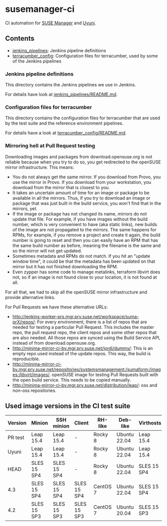 # susemanager-ci

CI automation for [SUSE Manager](https://www.suse.com/products/suse-manager/) and [Uyuni](https://www.uyuni-project.org/).

## Contents

- [jenkins_pipelines](jenkins_pipelines): Jenkins pipeline definitions
- [terracumber_config](terracumber_config): Configuration files for terracumber, used by some of the Jenkins pipelines

### Jenkins pipeline definitions

This directory contains the Jenkins pipelines we use in Jenkins.

For details have look at [jenkins_pipelines/README.md](jenkins_pipelines/README.md).

### Configuration files for terracumber

This directory contains the configuration files for terracumber that are used by the test suite and the reference
environment pipelines.

For details have a look at [terracumber_config/README.md](terracumber_config/README.md).

### Mirroring hell at Pull Request testing

Downloading images and packages from download.opensuse.org is not reliable because when you try to do so, you get
redirected to the openSUSE mirror infrastructure. This means:

- You do not always get the same mirror. If you download from Provo, you use the mirror in Provo. If you download from
your workstation, you download from the mirror that is closest to you.
- It takes an uncertain amount of time for an image or package to be available in all the mirrors. Thus, if you try to
download an image or package that was just built in the build service, you won't find that in the mirrors, yet.
- If the image or package has not changed its name, mirrors do not update that file. For example, if you have images
without the build number, which is very convenient to have (aka static links), new builds of the image are not
propagated to the mirrors. The same happens for RPMs, for example, if you remove a project and create it again,
the build number is going to reset and then you can easily have an RPM that has the same build number as before,
meaning the filename is the same and so the mirror will not get updated.
- Sometimes metadata and RPMs do not match. If you hit an "update window time", it could be that the metadata has been
updated on that mirror but it has not finished downloading the RPM.
- Even zypper has some code to manage metalinks, terraform libvirt does not, so if an image is not found close to your
location, it is not found at all.

For all that, we had to skip all the openSUSE mirror infrastructure and provide alternative links.

For Pull Requests we have these alternative URLs:

- http://jenkins-worker-prs.mgr.prv.suse.net/workspace/suma-prX/repos/: For every environment, there is a list of repos
that are needed for testing a particular Pull Request. This includes the master repo, the pull request repo, the client
repos and some other repos that are also needed. All those repos are synced using the Build Service API, instead of from
download.opensuse.org.
- http://minima-mirror-ci-bv.mgr.prv.suse.net/jordi/dummy/: This is an empty repo used instead of the update repos. This way,
the build is reproducible.
- http://minima-mirror-ci-bv.mgr.prv.suse.net/repositories/systemsmanagement:/sumaform:/images:/libvirt/images/. openSUSE
image for testing Pull Requests built with the open build service. This needs to be copied manually.
- http://minima-mirror-ci-bv.mgr.prv.suse.net/distribution/leap/: oss and non-oss repositories.

## Used image versions in the CI test suite

| Version | Minion      | SSH minion  | Client      | RH-like  | Deb-like     | Virthosts   | Buildhost   | Terminal    | Controller | Server      | Proxy       |
| ------- | ----------- | ----------- | ----------- | -------- | ------------ | ----------- | ----------- | ----------- | ---------- | ----------- | ----------- |
|  PR test| Leap 15.4   | Leap 15.4   | -           | Rocky 8  | Ubuntu 22.04 | Leap 15.4   | SLES 15 SP4 | SLES 15 SP4 | Leap 15.4  | Leap 15.4   | Leap 15.4   |
|  Uyuni  | Leap 15.4   | Leap 15.4   | -           | Rocky 8  | Ubuntu 22.04 | Leap 15.4   | SLES 15 SP4 | SLES 15 SP4 | Leap 15.4  | Leap 15.4   | Leap 15.4   |
|  HEAD   | SLES 15 SP4 | SLES 15 SP4 | -           | Rocky 8  | Ubuntu 22.04 | SLES 15 SP4 | SLES 15 SP4 | SLES 15 SP4 | Leap 15.4  | SLES 15 SP4 | SLES 15 SP4 |
|  4.3    | SLES 15 SP4 | SLES 15 SP4 | SLES 15 SP4 | CentOS 7 | Ubuntu 22.04 | SLES 15 SP4 | SLES 15 SP4 | SLES 15 SP4 | Leap 15.4  | SLES 15 SP4 | SLES 15 SP4 |
|  4.2    | SLES 15 SP3 | SLES 15 SP3 | SLES 15 SP3 | CentOS 7 | Ubuntu 20.04 | SLES 15 SP3 | SLES 15 SP3 | SLES 15 SP3 | Leap 15.4  | SLES 15 SP3 | SLES 15 SP3 |
